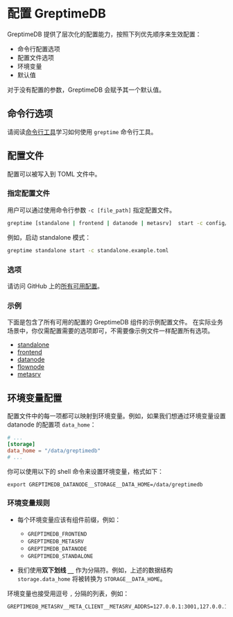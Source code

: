 # 配置 GreptimeDB

GreptimeDB 提供了层次化的配置能力，按照下列优先顺序来生效配置：

- 命令行配置选项
- 配置文件选项
- 环境变量
- 默认值

对于没有配置的参数，GreptimeDB 会赋予其一个默认值。

## 命令行选项

请阅读[命令行工具](/reference/command-lines.md)学习如何使用 `greptime` 命令行工具。

## 配置文件

配置可以被写入到 TOML 文件中。

### 指定配置文件

用户可以通过使用命令行参数 `-c [file_path]` 指定配置文件。

```sh
greptime [standalone | frontend | datanode | metasrv]  start -c config/standalone.example.toml
```

例如，启动 standalone 模式：

```bash
greptime standalone start -c standalone.example.toml
```

### 选项

请访问 GitHub 上的[所有可用配置](https://github.com/GreptimeTeam/greptimedb/blob/<%greptimedb-version%>/config/config.md)。

### 示例

下面是包含了所有可用的配置的 GreptimeDB 组件的示例配置文件。
在实际业务场景中，你仅需配置需要的选项即可，不需要像示例文件一样配置所有选项。

- [standalone](https://github.com/GreptimeTeam/greptimedb/blob/<%greptimedb-version%>/config/standalone.example.toml)
- [frontend](https://github.com/GreptimeTeam/greptimedb/blob/<%greptimedb-version%>/config/frontend.example.toml)
- [datanode](https://github.com/GreptimeTeam/greptimedb/blob/<%greptimedb-version%>/config/datanode.example.toml)
- [flownode](https://github.com/GreptimeTeam/greptimedb/blob/<%greptimedb-version%>/config/flownode.example.toml)
- [metasrv](https://github.com/GreptimeTeam/greptimedb/blob/<%greptimedb-version%>/config/metasrv.example.toml)

## 环境变量配置

配置文件中的每一项都可以映射到环境变量。例如，如果我们想通过环境变量设置 datanode 的配置项 `data_home`：

```toml
# ...
[storage]
data_home = "/data/greptimedb"
# ...
```

你可以使用以下的 shell 命令来设置环境变量，格式如下：

```
export GREPTIMEDB_DATANODE__STORAGE__DATA_HOME=/data/greptimedb
```

### 环境变量规则

- 每个环境变量应该有组件前缀，例如：

  - `GREPTIMEDB_FRONTEND`
  - `GREPTIMEDB_METASRV`
  - `GREPTIMEDB_DATANODE`
  - `GREPTIMEDB_STANDALONE`

- 我们使用**双下划线 `__`** 作为分隔符。例如，上述的数据结构 `storage.data_home` 将被转换为 `STORAGE__DATA_HOME`。

环境变量也接受用逗号 `,` 分隔的列表，例如：

```
GREPTIMEDB_METASRV__META_CLIENT__METASRV_ADDRS=127.0.0.1:3001,127.0.0.1:3002,127.0.0.1:3003
```
